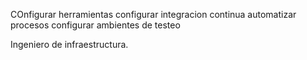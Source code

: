 COnfigurar herramientas
configurar integracion continua
automatizar procesos
configurar ambientes de testeo


Ingeniero de infraestructura.

